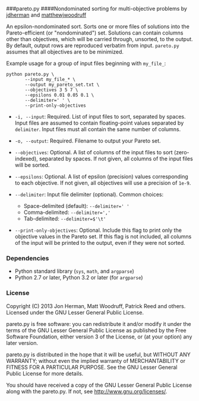 ###pareto.py
####Nondominated sorting for multi-objective problems
by [jdherman](https://github.com/jdherman) and [matthewjwoodruff](https://github.com/matthewjwoodruff)

An epsilon-nondominated sort.  Sorts one or more files of solutions into the Pareto-efficient (or "nondominated") set.  Solutions can contain columns other than objectives, which will be carried through, unsorted, to the output.  By default, output rows are reproduced verbatim from input.  `pareto.py` assumes that all objectives are to be minimized.

Example usage for a group of input files beginning with `my_file_`:
```
python pareto.py \
	   --input my_file_* \
	   --output my_pareto_set.txt \
	   --objectives 3 5 7 \
	   --epsilons 0.01 0.05 0.1 \
	   --delimiter=' ' \
	   --print-only-objectives
```

* `-i, --input`: Required. List of input files to sort, separated by spaces. Input files are assumed to contain floating-point values separated by `delimiter`. Input files must all contain the same number of columns. 

* `-o, --output`: Required. Filename to output your Pareto set.

* `--objectives`: Optional. A list of columns of the input files to sort (zero-indexed), separated by spaces. If not given, all columns of the input files will be sorted.

* `--epsilons`: Optional. A list of epsilon (precision) values corresponding to each objective. If not given, all objectives will use a precision of `1e-9`. 
 
* `--delimiter`: Input file delimiter (optional). Common choices:
	* Space-delimited (default): `--delimiter=' '`
	* Comma-delimited: `--delimiter=','`
	* Tab-delimited: `--delimiter=$'\t'`

* `--print-only-objectives`: Optional. Include this flag to print only the objective values in the Pareto set. If this flag is not included, all columns of the input will be printed to the output, even if they were not sorted.

### Dependencies

* Python standard library (`sys`, `math`, and `argparse`)
* Python 2.7 or later, Python 3.2 or later (for `argparse`)

### License
Copyright (C) 2013 Jon Herman, Matt Woodruff, Patrick Reed and others. 
Licensed under the GNU Lesser General Public License.

pareto.py is free software: you can redistribute it and/or modify
it under the terms of the GNU Lesser General Public License as published by
the Free Software Foundation, either version 3 of the License, or
(at your option) any later version.

pareto.py is distributed in the hope that it will be useful,
but WITHOUT ANY WARRANTY; without even the implied warranty of
MERCHANTABILITY or FITNESS FOR A PARTICULAR PURPOSE.  See the
GNU Lesser General Public License for more details.

You should have received a copy of the GNU Lesser General Public License
along with the pareto.py.  If not, see <http://www.gnu.org/licenses/>.

